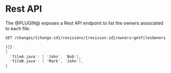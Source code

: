 # Rest API

The @PLUGIN@ exposes a Rest API endpoint to list the owners associated to each file:

```bash
GET /changes/{change-id}/revisions/{revision-id}/owners~getFilesOwners

)]}'
{
  'fileA.java': [ 'John', 'Bob'],
  'fileB.java': [ 'Mark', 'John'],
}

``` 